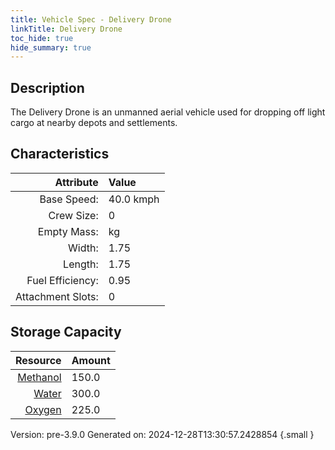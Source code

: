 ```yaml
---
title: Vehicle Spec - Delivery Drone
linkTitle: Delivery Drone
toc_hide: true
hide_summary: true
---
```

## Description
The Delivery Drone is an unmanned aerial vehicle used for dropping off light cargo at nearby depots and settlements.

## Characteristics

| Attribute      | Value |
|--------:|:------|
|Base Speed:|40.0 kmph|
|Crew Size:|0|
|Empty Mass:| kg|
|Width:|1.75|
|Length:|1.75|
|Fuel Efficiency:|0.95|
|Attachment Slots:|0|


## Storage Capacity

| Resource      | Amount |
|--------:|:------|
|[Methanol](/docs/definitions/resource/methanol)|150.0|
|[Water](/docs/definitions/resource/water)|300.0|
|[Oxygen](/docs/definitions/resource/oxygen)|225.0|

Version: pre-3.9.0 Generated on: 2024-12-28T13:30:57.2428854
{.small }